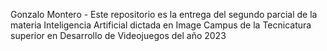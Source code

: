 Gonzalo Montero - Este repositorio es la entrega del segundo parcial de la materia Inteligencia Artificial dictada en Image Campus de la Tecnicatura superior en Desarrollo de Videojuegos del año 2023
